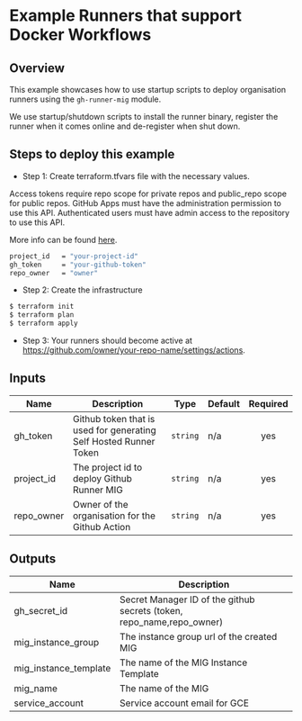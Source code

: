 # Example Runners that support Docker Workflows

## Overview

This example showcases how to use startup scripts to deploy organisation runners using the `gh-runner-mig` module.

We use startup/shutdown scripts to install the runner binary, register the runner when it comes online and de-register when shut down.

## Steps to deploy this example

- Step 1: Create terraform.tfvars file with the necessary values.

Access tokens require repo scope for private repos and public_repo scope for public repos. GitHub Apps must have the administration permission to use this API. Authenticated users must have admin access to the repository to use this API.

More info can be found [here](https://developer.github.com/v3/actions/self_hosted_runners/).

```sh
project_id   = "your-project-id"
gh_token     = "your-github-token"
repo_owner   = "owner"
```

- Step 2: Create the infrastructure

```sh
$ terraform init
$ terraform plan
$ terraform apply
```

- Step 3: Your runners should become active at https://github.com/owner/your-repo-name/settings/actions.


<!-- BEGINNING OF PRE-COMMIT-TERRAFORM DOCS HOOK -->
## Inputs

| Name | Description | Type | Default | Required |
|------|-------------|------|---------|:--------:|
| gh\_token | Github token that is used for generating Self Hosted Runner Token | `string` | n/a | yes |
| project\_id | The project id to deploy Github Runner MIG | `string` | n/a | yes |
| repo\_owner | Owner of the organisation for the Github Action | `string` | n/a | yes |

## Outputs

| Name | Description |
|------|-------------|
| gh\_secret\_id | Secret Manager ID of the github secrets (token, repo\_name,repo\_owner) |
| mig\_instance\_group | The instance group url of the created MIG |
| mig\_instance\_template | The name of the MIG Instance Template |
| mig\_name | The name of the MIG |
| service\_account | Service account email for GCE |

 <!-- END OF PRE-COMMIT-TERRAFORM DOCS HOOK -->
